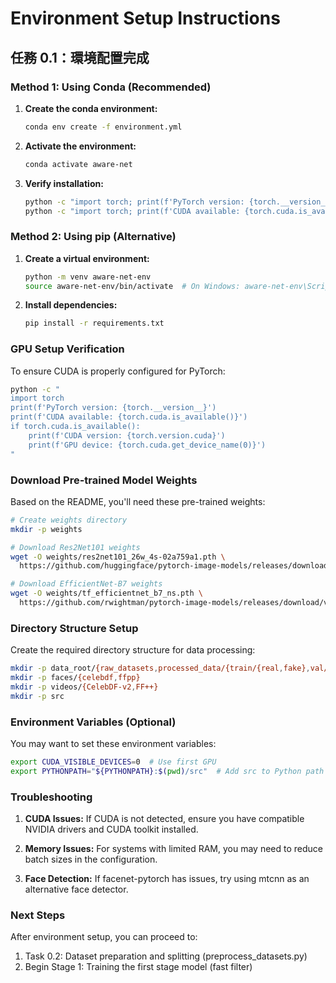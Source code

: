 # Environment Setup Instructions

## 任務 0.1：環境配置完成

### Method 1: Using Conda (Recommended)

1. **Create the conda environment:**
   ```bash
   conda env create -f environment.yml
   ```

2. **Activate the environment:**
   ```bash
   conda activate aware-net
   ```

3. **Verify installation:**
   ```bash
   python -c "import torch; print(f'PyTorch version: {torch.__version__}')"
   python -c "import torch; print(f'CUDA available: {torch.cuda.is_available()}')"
   ```

### Method 2: Using pip (Alternative)

1. **Create a virtual environment:**
   ```bash
   python -m venv aware-net-env
   source aware-net-env/bin/activate  # On Windows: aware-net-env\Scripts\activate
   ```

2. **Install dependencies:**
   ```bash
   pip install -r requirements.txt
   ```

### GPU Setup Verification

To ensure CUDA is properly configured for PyTorch:

```bash
python -c "
import torch
print(f'PyTorch version: {torch.__version__}')
print(f'CUDA available: {torch.cuda.is_available()}')
if torch.cuda.is_available():
    print(f'CUDA version: {torch.version.cuda}')
    print(f'GPU device: {torch.cuda.get_device_name(0)}')
"
```

### Download Pre-trained Model Weights

Based on the README, you'll need these pre-trained weights:

```bash
# Create weights directory
mkdir -p weights

# Download Res2Net101 weights
wget -O weights/res2net101_26w_4s-02a759a1.pth \
  https://github.com/huggingface/pytorch-image-models/releases/download/v0.1-res2net/res2net101_26w_4s-02a759a1.pth

# Download EfficientNet-B7 weights  
wget -O weights/tf_efficientnet_b7_ns.pth \
  https://github.com/rwightman/pytorch-image-models/releases/download/v0.1-weights/tf_efficientnet_b7_ns-1dbc32de.pth
```

### Directory Structure Setup

Create the required directory structure for data processing:

```bash
mkdir -p data_root/{raw_datasets,processed_data/{train/{real,fake},val/{real,fake},final_test_sets},manifests}
mkdir -p faces/{celebdf,ffpp}
mkdir -p videos/{CelebDF-v2,FF++}
mkdir -p src
```

### Environment Variables (Optional)

You may want to set these environment variables:

```bash
export CUDA_VISIBLE_DEVICES=0  # Use first GPU
export PYTHONPATH="${PYTHONPATH}:$(pwd)/src"  # Add src to Python path
```

### Troubleshooting

1. **CUDA Issues:** If CUDA is not detected, ensure you have compatible NVIDIA drivers and CUDA toolkit installed.

2. **Memory Issues:** For systems with limited RAM, you may need to reduce batch sizes in the configuration.

3. **Face Detection:** If facenet-pytorch has issues, try using mtcnn as an alternative face detector.

### Next Steps

After environment setup, you can proceed to:
1. Task 0.2: Dataset preparation and splitting (preprocess_datasets.py)
2. Begin Stage 1: Training the first stage model (fast filter)